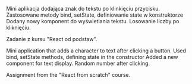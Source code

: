 Mini aplikacja dodająca znak do tekstu po klinkięciu przycisku.
Zastosowane metody bind, setState, definiowanie state w konstruktorze
Dodany nowy komponent do wyświetlania tekstu.
Losowanie liczby po kliknięciu.



Zadanie z kursu "React od podstaw".

Mini application that adds a character to text after clicking a button.
Used bind, setState methods, defining state in the constructor
Added a new component for text display.
Random number after clicking.



Assignment from the "React from scratch" course.
